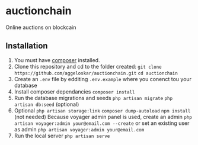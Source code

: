 # auctionchain
Online auctions on blockcain

## Installation
1. You must have [composer](https://getcomposer.org/) installed.
2. Clone this repository and cd to the folder created:
`git clone https://github.com/aggeloskar/auctionchain.git`
`cd auctionchain`
3. Create an `.env` file by edditing `.env.example` where you conenct tou your database
4. Install composer dependancies
`composer install`
5. Run the database migrations and seeds
`php artisan migrate`
`php artisan db:seed` (optional)
6. Optional
`php artisan storage:link`
`composer dump-autoload`
`npm install` (not needed)
Because voyager admin panel is used, create an admin
`php artisan voyager:admin your@email.com --create`
or set an existing user as admin
`php artisan voyager:admin your@email.com`
7. Run the local server
`php artisan serve`
